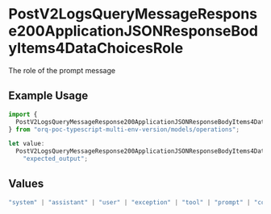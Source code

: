 # PostV2LogsQueryMessageResponse200ApplicationJSONResponseBodyItems4DataChoicesRole

The role of the prompt message

## Example Usage

```typescript
import {
  PostV2LogsQueryMessageResponse200ApplicationJSONResponseBodyItems4DataChoicesRole,
} from "orq-poc-typescript-multi-env-version/models/operations";

let value:
  PostV2LogsQueryMessageResponse200ApplicationJSONResponseBodyItems4DataChoicesRole =
    "expected_output";
```

## Values

```typescript
"system" | "assistant" | "user" | "exception" | "tool" | "prompt" | "correction" | "expected_output"
```